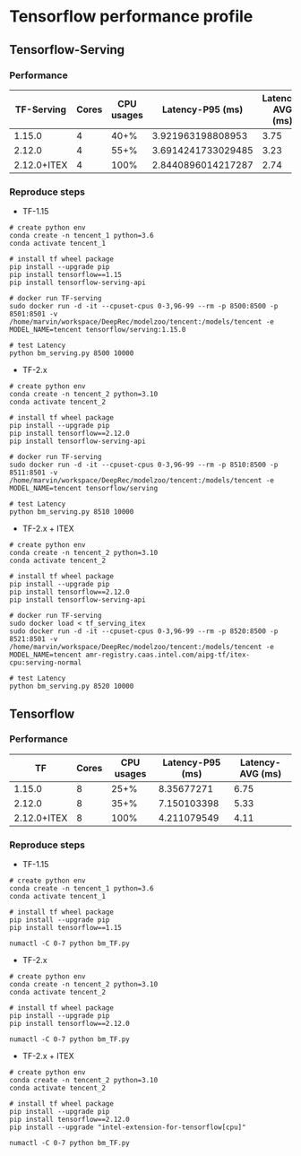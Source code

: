 # Tensorflow performance profile

## Tensorflow-Serving 
### Performance
|TF-Serving	|Cores|	CPU usages|Latency-P95 (ms)	|Latency-AVG (ms)|		
|---|---|---|---|---|
|1.15.0	|4	|40+%	|3.921963198808953	|3.75	|+/-	0.12|
|2.12.0	|4	|55+%	|3.6914241733029485	|3.23	|+/-	0.36|
|2.12.0+ITEX | 4 |100% |2.8440896014217287	|2.74	|+/-	0.08|

### Reproduce steps
- TF-1.15
```shell
# create python env
conda create -n tencent_1 python=3.6
conda activate tencent_1

# install tf wheel package
pip install --upgrade pip
pip install tensorflow==1.15
pip install tensorflow-serving-api

# docker run TF-serving
sudo docker run -d -it --cpuset-cpus 0-3,96-99 --rm -p 8500:8500 -p 8501:8501 -v /home/marvin/workspace/DeepRec/modelzoo/tencent:/models/tencent -e MODEL_NAME=tencent tensorflow/serving:1.15.0

# test Latency
python bm_serving.py 8500 10000
```

- TF-2.x
```shell
# create python env
conda create -n tencent_2 python=3.10
conda activate tencent_2

# install tf wheel package
pip install --upgrade pip
pip install tensorflow==2.12.0
pip install tensorflow-serving-api

# docker run TF-serving
sudo docker run -d -it --cpuset-cpus 0-3,96-99 --rm -p 8510:8500 -p 8511:8501 -v /home/marvin/workspace/DeepRec/modelzoo/tencent:/models/tencent -e MODEL_NAME=tencent tensorflow/serving

# test Latency
python bm_serving.py 8510 10000
```

- TF-2.x + ITEX
```shell
# create python env
conda create -n tencent_2 python=3.10
conda activate tencent_2

# install tf wheel package
pip install --upgrade pip
pip install tensorflow==2.12.0
pip install tensorflow-serving-api

# docker run TF-serving
sudo docker load < tf_serving_itex
sudo docker run -d -it --cpuset-cpus 0-3,96-99 --rm -p 8520:8500 -p 8521:8501 -v /home/marvin/workspace/DeepRec/modelzoo/tencent:/models/tencent -e MODEL_NAME=tencent amr-registry.caas.intel.com/aipg-tf/itex-cpu:serving-normal

# test Latency
python bm_serving.py 8520 10000
```

## Tensorflow 
### Performance
|TF	|Cores|	CPU usages|Latency-P95 (ms)	|Latency-AVG (ms)|		
|---|---|---|---|---|
|1.15.0	|8	|25+%	|8.35677271	|6.75	|+/-	1.07|
|2.12.0	|8	|35+%	|7.150103398	|5.33	|+/-	1.36|
|2.12.0+ITEX	|8	|100%	|4.211079549	|4.11	|+/-	0.85|


### Reproduce steps
- TF-1.15
```shell
# create python env
conda create -n tencent_1 python=3.6
conda activate tencent_1

# install tf wheel package
pip install --upgrade pip
pip install tensorflow==1.15

numactl -C 0-7 python bm_TF.py
```

- TF-2.x
```shell
# create python env
conda create -n tencent_2 python=3.10
conda activate tencent_2

# install tf wheel package
pip install --upgrade pip
pip install tensorflow==2.12.0

numactl -C 0-7 python bm_TF.py
```

- TF-2.x + ITEX
```shell
# create python env
conda create -n tencent_2 python=3.10
conda activate tencent_2

# install tf wheel package
pip install --upgrade pip
pip install tensorflow==2.12.0
pip install --upgrade "intel-extension-for-tensorflow[cpu]"

numactl -C 0-7 python bm_TF.py
```

